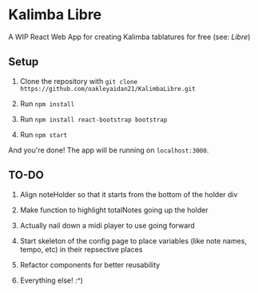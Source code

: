 # Kalimba Libre

A WIP React Web App for creating Kalimba tablatures for free (see: _Libre_)

## Setup

1. Clone the repository with
   `git clone https://github.com/oakleyaidan21/KalimbaLibre.git`

2. Run `npm install`

3. Run `npm install react-bootstrap bootstrap`

4. Run `npm start`

And you're done! The app will be running on `localhost:3000`.

## TO-DO

1. Align noteHolder so that it starts from the bottom of the holder div

2. Make function to highlight totalNotes going up the holder

3. Actually nail down a midi player to use going forward

4. Start skeleton of the config page to place variables (like note names, tempo, etc) in their repsective places

5. Refactor components for better reusability

6. Everything else! :^)